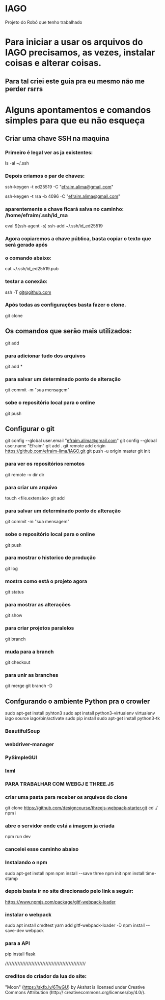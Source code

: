 # IAGO
Projeto do Robô que tenho trabalhado


# Para iniciar a usar os arquivos do IAGO precisamos, as vezes, instalar coisas e alterar coisas.
## Para tal criei este guia pra eu mesmo não me perder rsrrs

# Alguns apontamentos e comandos simples para que eu não esqueça

## Criar uma chave SSH na maquina
### Primeiro é legal ver as ja existentes:
ls -al ~/.ssh
### Depois criamos o par de chaves:
ssh-keygen -t ed25519 -C "efraim.alima@gmail.com"

ssh-keygen -t rsa -b 4096 -C "efraim.alima@gmail.com"
### aparentemente a chave ficará salva no caminho: /home/efraim/.ssh/id_rsa
eval $(ssh-agent -s)
ssh-add ~/.ssh/id_ed25519
### Agora copiaremos a chave pública, basta copiar o texto que será gerado após
### o comando abaixo:
cat ~/.ssh/id_ed25519.pub
### testar a conexão:
ssh -T git@github.com
### Após todas as configurações basta fazer o clone.
git clone <URL do projeto>

## Os comandos que serão mais utilizados:
git add <path>
### para adicionar tudo dos arquivos
git add * 
### para salvar um determinado ponto de alteração
git commit -m "sua mensagem"
### sobe o repositório local para o online
git push 

## Configurar o git
git config --global user.email "efraim.alima@gmail.com"
git config --global user.name "Efraim"
git add .
git remote add origin https://github.com/efraim-lima/IAGO.git
git push -u origin master
git init
### para ver os repositórios remotos
git remote -v 
dir
dir <pasta>
###  para criar um arquivo
touch <file.extensão> 
git add <path>
### para salvar um determinado ponto de alteração
git commit -m "sua mensagem" 
### sobe o repositório local para o online
git push 
### para mostrar o historico de produção
git log 
### mostra como está o projeto agora
git status 
### para mostrar as alterações
git show <codigo do git log> 
### para criar projetos paralelos
git branch <nome da funcionalidade nova> 
### muda para a branch
git checkout <nome da funcionalidade nova> 
### para unir as branches
git merge <nome da funcionalidade nova> 
git branch -D <nome da funcionalidade nova>

## Confgurando o ambiente Python pra o crowler

sudo apt-get install pyhton3
sudo apt install python3-virtualenv
virtualenv iago
source iago/bin/activate
sudo pip install
sudo apt-get install python3-tk
### BeautifulSoup
### webdriver-manager
### PySimpleGUI
### lxml


### PARA TRABALHAR COM WEBGJ E THREE.JS

### criar uma pasta para receber os arquivos do clone
git clone https://github.com/designcourse/threejs-webpack-starter.git
cd ./<pasta onde criamos o clone>
npm i
### abre o servidor onde está a imagem ja criada
npm run dev 

### cancelei esse caminho abaixo

### Instalando o npm
sudo apt-get install npm
npm install --save three
npm init
npm install time-stamp

### depois basta ir no site direcionado pelo link a seguir:
https://www.npmjs.com/package/gltf-webpack-loader

### instalar o webpack
sudo apt install cmdtest
yarn add gltf-webpack-loader -D
npm install --save-dev webpack

### para a API
pip install flask

////////////////////////////////////////////////////

### creditos do criador da lua do site:
"Moon" (https://skfb.ly/6TwGU) by Akshat is licensed under Creative Commons Attribution (http:// creativecommons.org/licenses/by/4.0/).
